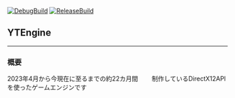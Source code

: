 [![DebugBuild](https://github.com/JMacfield/YTEngine/actions/workflows/DebugBuild.yml/badge.svg)](https://github.com/JMacfield/YTEngine/actions/workflows/DebugBuild.yml)
[![ReleaseBuild](https://github.com/JMacfield/YTEngine/actions/workflows/ReleaseBuild.yml/badge.svg)](https://github.com/JMacfield/YTEngine/actions/workflows/ReleaseBuild.yml)
## YTEngine  
---  
### 概要  
2023年4月から今現在に至るまでの約22カ月間　　
制作しているDirectX12APIを使ったゲームエンジンです  

